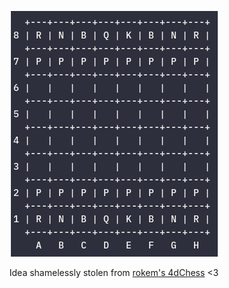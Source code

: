 <p align="center">
<img src="https://github.com/Smarcy/nim_chess/blob/master/images/board_layout.png" />
</p>

<p align="center">
Idea shamelessly stolen from <a href="https://github.com/rokemHB/4dChess/">rokem's 4dChess</a> <3
</p>
